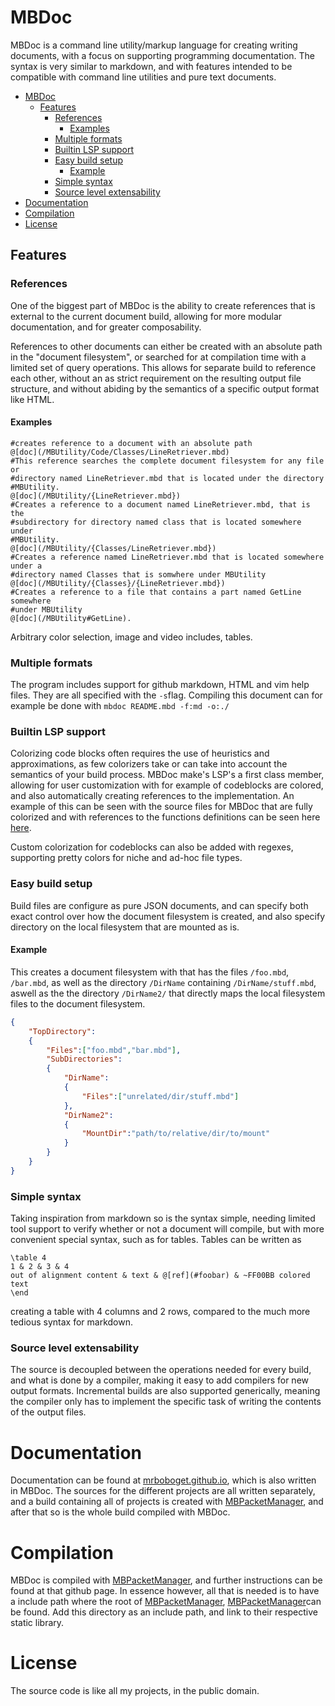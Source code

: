 # MBDoc

MBDoc is a command line utility/markup language for creating writing documents, with a focus on supporting programming documentation. The syntax is very similar to markdown, and with features intended to be compatible with command line utilities and pure text documents. 

- [MBDoc](#mbdoc)
    - [Features](#features)
        - [References](#references)
            - [Examples](#examples)
        - [Multiple formats](#multiple-formats)
        - [Builtin LSP support](#builtin-lsp-support)
        - [Easy build setup](#easy-build-setup)
            - [Example](#example)
        - [Simple syntax](#simple-syntax)
        - [Source level extensability](#source-level-extensability)
- [Documentation](#documentation)
- [Compilation](#compilation)
- [License](#license)
## Features

### References

One of the biggest part of MBDoc is the ability to create references that is external to the current document build, allowing for more modular documentation, and for greater composability. 

References to other documents can either be created with an absolute path in the "document filesystem", or searched for at compilation time with a limited set of query operations. This allows for separate build to reference each other, without an as strict requirement on the resulting output file structure, and without abiding by the semantics of a specific output format like HTML. 

#### Examples

```
#creates reference to a document with an absolute path
@[doc](/MBUtility/Code/Classes/LineRetriever.mbd)
#This reference searches the complete document filesystem for any file or
#directory named LineRetriever.mbd that is located under the directory
#MBUtility.
@[doc](/MBUtility/{LineRetriever.mbd})
#Creates a reference to a document named LineRetriever.mbd, that is the
#subdirectory for directory named class that is located somewhere under
#MBUtility.
@[doc](/MBUtility/{Classes/LineRetriever.mbd})
#Creates a reference named LineRetriever.mbd that is located somewhere under a
#directory named Classes that is somwhere under MBUtility
@[doc](/MBUtility/{Classes}/{LineRetriever.mbd})
#Creates a reference to a file that contains a part named GetLine somewhere
#under MBUtility
@[doc](/MBUtility#GetLine).
```


Arbitrary color selection, image and video includes, tables. 

### Multiple formats

The program includes support for github markdown, HTML and vim help files. They are all specified with the `-s`flag. Compiling this document can for example be done with `mbdoc README.mbd -f:md -o:./` 

### Builtin LSP support

Colorizing code blocks often requires the use of heuristics and approximations, as few colorizers take or can take into account the semantics of your build process. MBDoc make's LSP's a first class member, allowing for user customization with for example of codeblocks are colored, and also automatically creating references to the implementation. An example of this can be seen with the source files for MBDoc that are fully colorized and with references to the functions definitions can be seen here [here](https://mrboboget.github.io/MBDoc/Code/Sources/MBDocCLI.cpp). 

Custom colorization for codeblocks can also be added with regexes, supporting pretty colors for niche and ad-hoc file types. 

### Easy build setup

Build files are configure as pure JSON documents, and can specify both exact control over how the document filesystem is created, and also specify directory on the local filesystem that are mounted as is. 

#### Example

This creates a document filesystem with that has the files `/foo.mbd`, `/bar.mbd`, as well as the directory `/DirName` containing `/DirName/stuff.mbd`, aswell as the the directory `/DirName2/` that directly maps the local filesystem files to the document filesystem. 

```json
{
    "TopDirectory":
    {
        "Files":["foo.mbd","bar.mbd"],
        "SubDirectories":
        {
            "DirName":
            {
                "Files":["unrelated/dir/stuff.mbd"]
            },
            "DirName2":
            {
                "MountDir":"path/to/relative/dir/to/mount"
            }
        }
    }
}
```


### Simple syntax

Taking inspiration from markdown so is the syntax simple, needing limited tool support to verify whether or not a document will compile, but with more convenient special syntax, such as for tables. Tables can be  written as 

```
\table 4 
1 & 2 & 3 & 4
out of alignment content & text & @[ref](#foobar) & ~FF00BB colored text
\end
```


creating a table with 4 columns and 2 rows, compared to the much more tedious syntax for markdown. 

### Source level extensability

The source is decoupled between the operations needed for every build, and what is done by a compiler, making it easy to add compilers for new output formats. Incremental builds are also supported generically, meaning the compiler only has to implement the specific task of writing the contents of the output files. 

# Documentation

Documentation can be found at [mrboboget.github.io](https://mrboboget.github.io/MBDoc/index.html), which is also written in MBDoc. The sources for the different projects are all written separately, and a build containing all of projects is created with [MBPacketManager](https://github.io/MrBoboGet/MBPacketManager), and after that so is the whole build compiled with MBDoc. 

# Compilation

MBDoc is compiled with [MBPacketManager](https://github.com/MrBoboGet/MBPacketManager), and further instructions can be found at that github page. In essence however, all that is needed is to have a include path where the root of [MBPacketManager](https://github.com/MrBoboGet/MBPacketManager), [MBPacketManager](https://github.com/MrBoboGet/MBPacketManager)can be found. Add this directory as an include path, and link to their respective static library. 

# License

The source code is like all my projects, in the public domain. 

